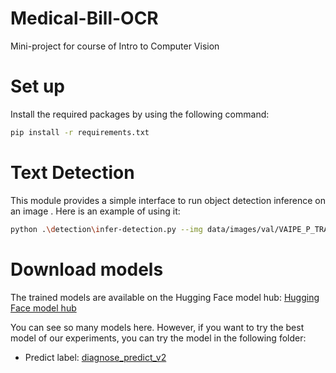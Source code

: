 # Medical-Bill-OCR
Mini-project for course of Intro to Computer Vision

# Set up
Install the required packages by using the following command:
```bash
pip install -r requirements.txt
```
# Text Detection
This module provides a simple interface to run object detection inference on an image .
Here is an example of using it:
```bash
python .\detection\infer-detection.py --img data/images/val/VAIPE_P_TRAIN_1103.png
```

# Download models
The trained models are available on the Hugging Face model hub: [Hugging Face model hub](https://huggingface.co/Sag1012/Medical_Bill_OCR)

You can see so many models here. However, if you want to try the best model of our experiments, you can try the model in the following folder:
- Predict label: [diagnose_predict_v2](https://huggingface.co/Sag1012/Medical_Bill_OCR/tree/main/diagnose_predict_v2)

